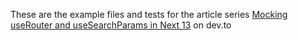 These are the example files and tests for the article series [Mocking useRouter and useSearchParams in Next 13](https://dev.to/peterlidee/series/23734) on dev.to
